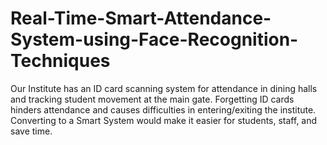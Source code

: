 # Real-Time-Smart-Attendance-System-using-Face-Recognition-Techniques
Our Institute has an ID card scanning system for attendance in dining halls and tracking student movement at the main gate. Forgetting ID cards hinders attendance and causes difficulties in entering/exiting the institute. Converting to a Smart System would make it easier for students, staff, and save time.
